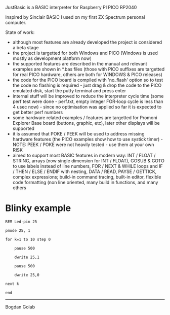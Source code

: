 JustBasic is a BASIC interpreter for Raspberry PI PICO RP2040

Inspired by Sinclair BASIC I used on my first ZX Spectrum personal computer.

State of work:
- although most features are already developed the project is considered a beta stage
- the project is targetted for both Windows and PICO (Windows is used mostly as development platform now)
- the supported features are described in the manual and relevant examples are shown in *.bas files (those with PICO suffixes are targetted for real PICO hardware, others are both for WINDOWS & PICO releases)
- the code for the PICO board is compiled with 'no_flash' option so to test the code no flashing is required - just drag & drop the code to the PICO emulated disk, start the putty terminal and press enter
- internal stuff will be improved to reduce the interpreter cycle time (some perf test were done - perf.txt, empty integer FOR-loop cycle is less than 4 usec now) - since no optimisation was applied so far it is expected to get better perf numbers
- some hardware related examples / features are targetted for Promoni Explorer Base board (buttons, graphic, etc), later other displays will be supported
- it is assumed that POKE / PEEK will be used to address missing hardware features (the PICO examples show how to use systick timer) - NOTE: PEEK / POKE were not heavily tested - use them at your own RISK
- aimed to support most BASIC features in modern way: INT / FLOAT / STRING, arrays (now single dimension for INT / FLOAT), GOSUB & GOTO to use labels instead of line numbers, FOR / NEXT & WHILE loops and IF / THEN / ELSE / ENDIF with nesting, DATA / READ, PAYSE / GETTICK, complex expressions; build-in command tracing, built-in editor, flexible code formatting (non line oriented, many build in functions, and many others

Blinky example
==============
	REM Led-pin 25

	pmode 25, 1

	for k=1 to 10 step 0

		pause 500
	
		dwrite 25,1
	
		pause 500
	
		dwrite 25,0
	
	next k

	end

---
Bogdan Golab
